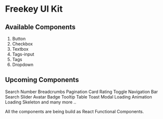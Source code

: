 # Freekey UI Kit

## Available Components 
1. Button
2. Checkbox
3. Textbox
4. Tags-input
5. Tags
6. Dropdown

## Upcoming Components
  Search
  Number
  Breadcrumbs
  Pagination
  Card
  Rating
  Toggle
  Navigation Bar
  Search
  Slider
  Avatar
  Badge
  Tooltip
  Table
  Toast
  Modal
  Loading Animation
  Loading Skeleton
  and many more ..

All the components are being build as React Functional Components.
